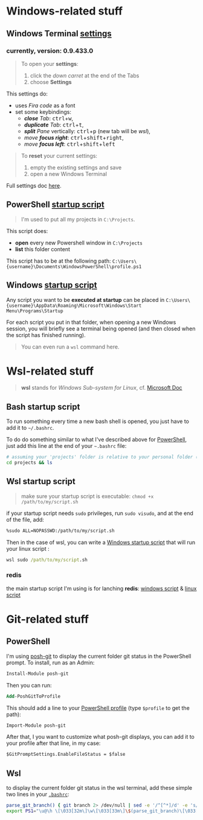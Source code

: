 # Windows-related stuff

## **Windows Terminal** [settings](/windows/settings.json)
### currently, version: 0.9.433.0
> To open your **settings**:
> 1. click the _down carret_ at the end of the Tabs
> 2. choose **Settings**

This settings do:
- uses _Fira code_ as a font
- set some keybindings:
  - _**close** Tab_: <kbd>ctrl</kbd>+<kbd>w</kbd>,
  - _**duplicate** Tab_: <kbd>ctrl</kbd>+<kbd>t</kbd>,
  - _**split** Pane_ vertically: <kbd>ctrl</kbd>+<kbd>p</kbd> (new tab will be _wsl_),
  - _move **focus right**_: <kbd>ctrl</kbd>+<kbd>shift</kbd>+<kbd>right</kbd>,
  - _move **focus left**_: <kbd>ctrl</kbd>+<kbd>shift</kbd>+<kbd>left</kbd>

> To **reset** your current settings:
> 1. empty the existing settings and save
> 2. open a new Windows Terminal

Full settings doc [here](https://github.com/microsoft/terminal/blob/master/doc/cascadia/SettingsSchema.md).

## PowerShell [startup script](/windows/profile.ps1)
> I'm used to put all my projects in `C:\Projects`.

This script does:
 - **open** every new Powershell window in `C:\Projects`
 - **list** this folder content

This script has to be at the following path: `C:\Users\{username}\Documents\WindowsPowerShell\profile.ps1`

## Windows [startup script](/windows/startup.cmd)
Any script you want to be **executed at startup** can be placed in `C:\Users\{username}\AppData\Roaming\Microsoft\Windows\Start Menu\Programs\Startup`

For each script you put in that folder, when opening a new Windows session, you will briefly see a terminal being opened (and then closed when the script has finished running).
> You can even run a `wsl` command here.

# Wsl-related stuff
> **wsl** stands for _Windows Sub-system for Linux_,
> cf. [Microsoft Doc](https://docs.microsoft.com/en-us/windows/wsl/about) 

## Bash startup script
To run something every time a new bash shell is opened, you just have to add it to `~/.bashrc`.

To do do something similar to what I've described above for [PowerShell](#powershell-startup-script), just add this line at the end of your `~.bashrc` file:
```sh
# assuming your 'projects' folder is relative to your personal folder (/mnt/c/Users/{username})
cd projects && ls
```

## Wsl startup script
> make sure your startup script is executable: `chmod +x /path/to/my/script.sh`

if your startup script needs `sudo` privileges, run `sudo visudo`, and at the end of the file, add:
```sh
%sudo ALL=NOPASSWD:/path/to/my/script.sh
```

Then in the case of wsl, you can write a [Windows startup script](#windows-startup-script) that will run your linux script :
```cmd
wsl sudo /path/to/my/script.sh
```

### redis
the main startup script I'm using is for lanching **redis**:
[windows script](/wsl/startup-redis.cmd) & [linux script](/wsl/start-redis.sh)

# Git-related stuff

## PowerShell
I'm using [posh-git](https://github.com/dahlbyk/posh-git) to display the current folder git status in the PowerShell prompt.
To install, run as an Admin:
```ps
Install-Module posh-git
```
Then you can run:
```ps
Add-PoshGitToProfile
```
This should add a line to your [PowerShell profile](/windows/Microsoft.PowerShell_profile.ps1) (type `$profile` to get the path):
```ps
Import-Module posh-git
```

After that, I you want to customize what posh-git displays, you can add it to your profile after that line, in my case:
```ps
$GitPromptSettings.EnableFileStatus = $false
```

## Wsl
to display the current folder git status in the wsl terminal, add these simple two lines in your [`.bashrc`](/wsl/.bashrc):
```sh
parse_git_branch() { git branch 2> /dev/null | sed -e '/^[^*]/d' -e 's/* \(.*\)/ (\1)/' ; }
export PS1="\u@\h \[\033[32m\]\w\[\033[33m\]\$(parse_git_branch)\[\033[00m\] $ "
```
